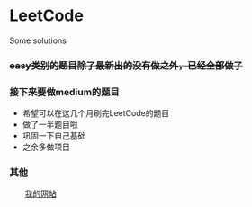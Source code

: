 # LeetCode
Some solutions

### ~~easy类别的题目除了最新出的没有做之外，已经全部做了~~
### 接下来要做medium的题目


- 希望可以在这几个月刷完LeetCode的题目
- 做了一半题目啦
- 巩固一下自己基础
- 之余多做项目

### 其他
&nbsp;&nbsp;&nbsp;&nbsp;&nbsp;&nbsp;&nbsp;[我的网站](http://www.dezhonger.com)
